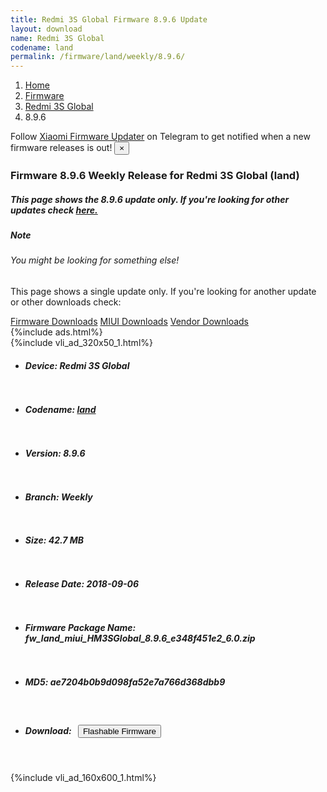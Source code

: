 ```yaml
---
title: Redmi 3S Global Firmware 8.9.6 Update
layout: download
name: Redmi 3S Global
codename: land
permalink: /firmware/land/weekly/8.9.6/
---
```

<nav aria-label="breadcrumb">
    <ol class="breadcrumb">
        <li class="breadcrumb-item"><a href="/">Home</a></li>
        <li class="breadcrumb-item"><a href="/firmware/">Firmware</a></li>
        <li class="breadcrumb-item"><a href="/firmware/land/">Redmi 3S Global</a></li>
        <li class="breadcrumb-item active" aria-current="page">8.9.6</li>
    </ol>
</nav>
<div class="alert alert-primary alert-dismissible fade show" role="alert">
    Follow <a href="https://t.me/XiaomiFirmwareUpdater" class="alert-link">Xiaomi Firmware Updater</a> on Telegram to get
    notified when a new firmware releases is out!
    <button type="button" class="close" data-dismiss="alert" aria-label="Close">
        <span aria-hidden="true">&times;</span>
    </button>
</div>
<div class="col-12 mx-auto">
    <h3 class="title bg-light p-2 rounded">Firmware 8.9.6 Weekly Release for Redmi 3S Global (land)</h3>
    <h5>This page shows the 8.9.6 update only. If you're looking for other updates check
        <a href="/firmware/land/">here.</a></h5>
    <div class="card">
        <div class="card-body">
            <h5 class="card-title">Note</h5>
            <h6 class="card-subtitle mb-2 text-muted">You might be looking for something else!</h6>
            <p class="card-text">This page shows a single update only.
                If you're looking for another update or other downloads check:</p>
            <a href="/firmware/" class="card-link">Firmware Downloads</a>
            <a href="/miui/" class="card-link">MIUI Downloads</a>
            <a href="/vendor/" class="card-link">Vendor Downloads</a>
        </div>
    </div>
    {%include ads.html%}
    <div class="row justify-content-center">
        <div class="col-10" id="downloads">
                    <div class="card card-body">
            {%include vli_ad_320x50_1.html%}
            <ul class="list-unstyled">
                <li style="padding-bottom: 10px;">
                    <h5><b>Device: </b>Redmi 3S Global</h5>
                </li>
                <li style="padding-bottom: 10px;">
                    <h5><b>Codename: </b> <a href="/firmware/land/" target="_blank">land</a> </h5>
                </li>
                <li style="padding-bottom: 10px;">
                    <h5><b>Version: </b>8.9.6</h5>
                </li>
                <li style="padding-bottom: 10px;">
                    <h5><b>Branch: </b>Weekly</h5>
                </li>
                <li style="padding-bottom: 10px;">
                    <h5><b>Size: </b>42.7 MB</h5>
                </li>
                <li style="padding-bottom: 10px;">
                    <h5><b>Release Date: </b>2018-09-06</h5>
                </li>
                <li style="padding-bottom: 10px;">
                    <h5><b>Firmware Package Name: </b><span id="filename" class="text-dark">fw_land_miui_HM3SGlobal_8.9.6_e348f451e2_6.0.zip</span></h5>
                </li>
                <li style="padding-bottom: 10px;">
                    <h5><b>MD5: </b><span id="md5" class="text-muted">ae7204b0b9d098fa52e7a766d368dbb9</span></h5>
                </li>
                <li style="padding-bottom: 10px;">
                    <h5><b>Download: </b><button type="button" id="download" class="btn btn-primary"
                    style="margin: 7px;" onclick="redirect('fw_land_miui_HM3SGlobal_8.9.6_e348f451e2_6.0.zip'); return false;"><i class="fa fa-download"></i> Flashable Firmware</button></h5>
                </li>
            </ul>
        </div>
        </div>
        {%include vli_ad_160x600_1.html%}
    </div>
</div>
